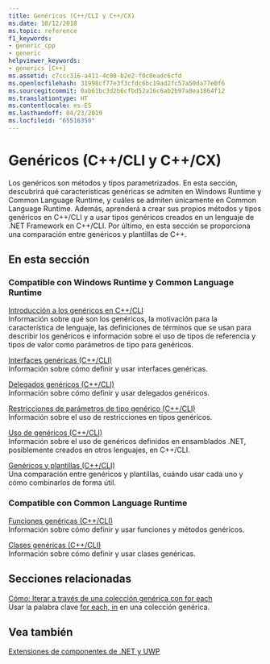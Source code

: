 ```yaml
---
title: Genéricos (C++/CLI y C++/CX)
ms.date: 10/12/2018
ms.topic: reference
f1_keywords:
- generic_cpp
- generic
helpviewer_keywords:
- generics [C++]
ms.assetid: c7ccc316-a411-4c00-b2e2-f0c0eadc6cfd
ms.openlocfilehash: 31998cf77e3f3cfdc6bc19ad2fc57a50da77e0f6
ms.sourcegitcommit: 0ab61bc3d2b6cfbd52a16c6ab2b97a8ea1864f12
ms.translationtype: HT
ms.contentlocale: es-ES
ms.lasthandoff: 04/23/2019
ms.locfileid: "65516350"
---
```

# <a name="generics--ccli-and-ccx"></a>Genéricos (C++/CLI y C++/CX)

Los genéricos son métodos y tipos parametrizados. En esta sección, descubrirá qué características genéricas se admiten en Windows Runtime y Common Language Runtime, y cuáles se admiten únicamente en Common Language Runtime. Además, aprenderá a crear sus propios métodos y tipos genéricos en C++/CLI y a usar tipos genéricos creados en un lenguaje de .NET Framework en C++/CLI. Por último, en esta sección se proporciona una comparación entre genéricos y plantillas de C++.

## <a name="in-this-section"></a>En esta sección

### <a name="supported-by-the-windows-runtime-and-the-common-language-runtime"></a>Compatible con Windows Runtime y Common Language Runtime

[Introducción a los genéricos en C++/CLI](overview-of-generics-in-visual-cpp.md)<br/>
Información sobre qué son los genéricos, la motivación para la característica de lenguaje, las definiciones de términos que se usan para describir los genéricos e información sobre el uso de tipos de referencia y tipos de valor como parámetros de tipo para genéricos.

[Interfaces genéricas (C++/CLI)](generic-interfaces-visual-cpp.md)<br/>
Información sobre cómo definir y usar interfaces genéricas.

[Delegados genéricos (C++/CLI)](generic-delegates-visual-cpp.md)<br/>
Información sobre cómo definir y usar delegados genéricos.

[Restricciones de parámetros de tipo genérico (C++/CLI)](constraints-on-generic-type-parameters-cpp-cli.md)<br/>
Información sobre el uso de restricciones en tipos genéricos.

[Uso de genéricos (C++/CLI)](consuming-generics-cpp-cli.md)<br/>
Información sobre el uso de genéricos definidos en ensamblados .NET, posiblemente creados en otros lenguajes, en C++/CLI.

[Genéricos y plantillas (C++/CLI)](generics-and-templates-visual-cpp.md)<br/>
Una comparación entre genéricos y plantillas, cuándo usar cada uno y cómo combinarlos de forma útil.

### <a name="supported-by-the-common-language-runtime"></a>Compatible con Common Language Runtime

[Funciones genéricas (C++/CLI)](generic-functions-cpp-cli.md)<br/>
Información sobre cómo definir y usar funciones y métodos genéricos.

[Clases genéricas (C++/CLI)](generic-classes-cpp-cli.md)<br/>
Información sobre cómo definir y usar clases genéricas.

## <a name="related-sections"></a>Secciones relacionadas

[Cómo: Iterar a través de una colección genérica con for each](../dotnet/how-to-iterate-over-a-generic-collection-with-for-each.md)<br/>
Usar la palabra clave [for each, in](../dotnet/for-each-in.md) en una colección genérica.

## <a name="see-also"></a>Vea también

[Extensiones de componentes de .NET y UWP](component-extensions-for-runtime-platforms.md)